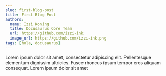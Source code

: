 ```yaml
---
slug: first-blog-post
title: First Blog Post
authors:
  name: Izzi Koning
  title: Docusaurus Core Team
  url: https://github.com/izzi-ink
  image_url: https://github.com/izzi-ink.png
tags: [hola, docusaurus]
---
```


Lorem ipsum dolor sit amet, consectetur adipiscing elit. Pellentesque elementum dignissim ultricies. Fusce rhoncus ipsum tempor eros aliquam consequat. Lorem ipsum dolor sit amet
